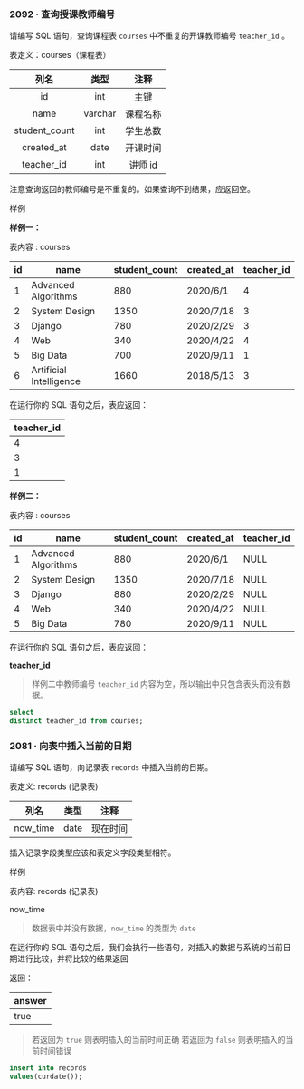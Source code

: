 ### 2092 · 查询授课教师编号



请编写 SQL 语句，查询课程表 `courses` 中不重复的开课教师编号 `teacher_id` 。

表定义：courses（课程表）

|     列名      |  类型   |   注释   |
| :-----------: | :-----: | :------: |
|      id       |   int   |   主键   |
|     name      | varchar | 课程名称 |
| student_count |   int   | 学生总数 |
|  created_at   |  date   | 开课时间 |
|  teacher_id   |   int   | 讲师 id  |

注意查询返回的教师编号是不重复的。如果查询不到结果，应返回空。

样例

**样例一：**

表内容 : courses

| id   | name                    | student_count | created_at | teacher_id |
| ---- | ----------------------- | ------------- | ---------- | ---------- |
| 1    | Advanced Algorithms     | 880           | 2020/6/1   | 4          |
| 2    | System Design           | 1350          | 2020/7/18  | 3          |
| 3    | Django                  | 780           | 2020/2/29  | 3          |
| 4    | Web                     | 340           | 2020/4/22  | 4          |
| 5    | Big Data                | 700           | 2020/9/11  | 1          |
| 6    | Artificial Intelligence | 1660          | 2018/5/13  | 3          |

在运行你的 SQL 语句之后，表应返回：

| **teacher_id** |
| -------------- |
| 4              |
| 3              |
| 1              |

**样例二：**

表内容 : courses

| id   | name                | student_count | created_at | teacher_id |
| ---- | ------------------- | ------------- | ---------- | ---------- |
| 1    | Advanced Algorithms | 880           | 2020/6/1   | NULL       |
| 2    | System Design       | 1350          | 2020/7/18  | NULL       |
| 3    | Django              | 880           | 2020/2/29  | NULL       |
| 4    | Web                 | 340           | 2020/4/22  | NULL       |
| 5    | Big Data            | 780           | 2020/9/11  | NULL       |

在运行你的 SQL 语句之后，表应返回：

**teacher_id**

> 样例二中教师编号 `teacher_id` 内容为空，所以输出中只包含表头而没有数据。



```sql
select 
distinct teacher_id from courses;
```





### 2081 · 向表中插入当前的日期

请编写 SQL 语句，向记录表 `records` 中插入当前的日期。

表定义: records (记录表)

| 列名     | 类型 | 注释     |
| -------- | ---- | -------- |
| now_time | date | 现在时间 |

插入记录字段类型应该和表定义字段类型相符。

样例

表内容: records (记录表)

now_time

> 数据表中并没有数据，`now_time` 的类型为 `date`

在运行你的 SQL 语句之后，我们会执行一些语句，对插入的数据与系统的当前日期进行比较，并将比较的结果返回

返回：

| answer |
| ------ |
| true   |

> 若返回为 `true` 则表明插入的当前时间正确
> 若返回为 `false` 则表明插入的当前时间错误



```sql
insert into records
values(curdate());
```

